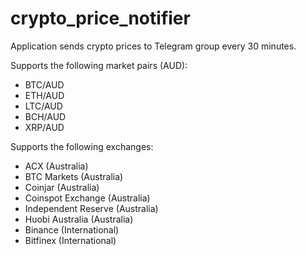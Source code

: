 # crypto_price_notifier
Application sends crypto prices to Telegram group every 30 minutes.

Supports the following market pairs (AUD):
  - BTC/AUD
  - ETH/AUD
  - LTC/AUD
  - BCH/AUD
  - XRP/AUD
  
Supports the following exchanges:
  - ACX                 (Australia)
  - BTC Markets         (Australia)
  - Coinjar             (Australia)
  - Coinspot Exchange   (Australia)
  - Independent Reserve (Australia)
  - Huobi Australia     (Australia)
  - Binance             (International)
  - Bitfinex            (International)
